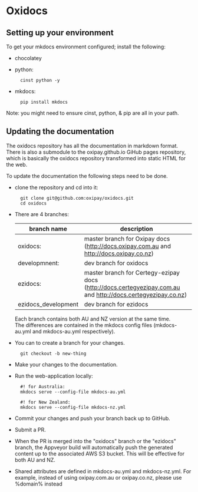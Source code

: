 # Oxidocs

## Setting up your environment

To get your mkdocs environment configured; install the following:
* chocolatey
* python: 

        cinst python -y
* mkdocs:

        pip install mkdocs

Note: you might need to ensure cinst, python, & pip are all in your path.

## Updating the documentation

The oxidocs repository has all the documentation in markdown format. There is also a submodule to the oxipay.github.io GiHub pages repository, which is basically the oxidocs repository transformed into static HTML for the web.

To update the documentation the following steps need to be done.

* clone the repository and cd into it:

        git clone git@github.com:oxipay/oxidocs.git
        cd oxidocs

* There are 4 branches:

  | branch name       |    description     |
  |-------------------|--------------------|
  | oxidocs:          |    master branch for Oxipay docs (http://docs.oxipay.com.au and http://docs.oxipay.co.nz) |
  | developmnent:     |    dev branch for oxidocs |
  | ezidocs:          |    master branch for Certegy-ezipay docs (http://docs.certegyezipay.com.au and http://docs.certegyezipay.co.nz) |
  | ezidocs_development |  dev branch for ezidocs |

  Each branch contains both AU and NZ version at the same time.  
The differences are contained in the mkdocs config files (mkdocs-au.yml and mkdocs-au.yml respectively).

* You can to create a branch for your changes.

        git checkout -b new-thing

* Make your changes to the documentation.
* Run the web-application locally:  

        #! for Australia:
        mkdocs serve --config-file mkdocs-au.yml

        #! for New Zealand:
        mkdocs serve --config-file mkdocs-nz.yml

* Commit your changes and push your branch back up to GitHub.
* Submit a PR.
* When the PR is merged into the "oxidocs" branch or the "ezidocs" branch, the Appveyor build will automatically push the generated content up to the associated AWS S3 bucket. This will be effective for both AU and NZ.

* Shared attributes are defined in mkdocs-au.yml and mkdocs-nz.yml. For example, instead of using oxipay.com.au or oxipay.co.nz, please use %domain% instead